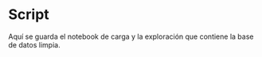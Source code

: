 # Script
Aquí se guarda el notebook de carga y la exploración que contiene la base de datos limpia.
